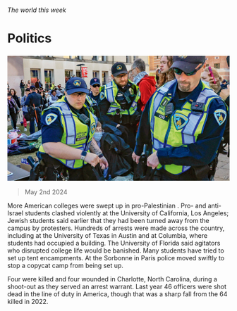 ###### The world this week

# Politics 

#####  

![image](images/20240504_WWP001.jpg) 

> May 2nd 2024 

More American colleges were swept up in pro-Palestinian . Pro- and anti-Israel students clashed violently at the University of California, Los Angeles; Jewish students said earlier that they had been turned away from the campus by protesters. Hundreds of arrests were made across the country, including at the University of Texas in Austin and at Columbia, where students had occupied a building. The University of Florida said agitators who disrupted college life would be banished. Many students have tried to set up tent encampments. At the Sorbonne in Paris police moved swiftly to stop a copycat camp from being set up. 

Four  were killed and four wounded in Charlotte, North Carolina, during a shoot-out as they served an arrest warrant. Last year 46 officers were shot dead in the line of duty in America, though that was a sharp fall from the 64 killed in 2022. 

